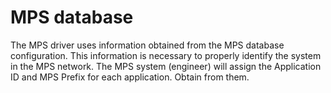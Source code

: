 # MPS database

The MPS driver uses information obtained from the MPS database configuration. This information is necessary to properly identify the system in the MPS network.  The MPS system (engineer) will assign the Application ID and MPS Prefix for each application.  Obtain from them.
